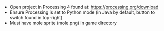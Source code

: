 - Open project in Processing 4 found at: https://processing.org/download
- Ensure Processing is set to Python mode (in Java by default, button to switch found in top-right)
- Must have mole sprite (mole.png) in game directory
